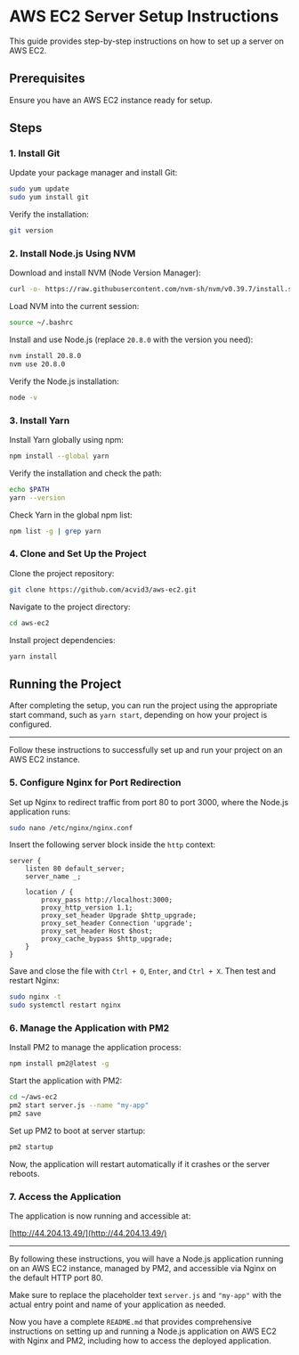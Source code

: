 # AWS EC2 Server Setup Instructions

This guide provides step-by-step instructions on how to set up a server on AWS EC2.

## Prerequisites

Ensure you have an AWS EC2 instance ready for setup.

## Steps

### 1. Install Git

Update your package manager and install Git:

```bash
sudo yum update
sudo yum install git
```

Verify the installation:

```bash
git version
```

### 2. Install Node.js Using NVM

Download and install NVM (Node Version Manager):

```bash
curl -o- https://raw.githubusercontent.com/nvm-sh/nvm/v0.39.7/install.sh | bash
```

Load NVM into the current session:

```bash
source ~/.bashrc
```

Install and use Node.js (replace `20.8.0` with the version you need):

```bash
nvm install 20.8.0
nvm use 20.8.0
```

Verify the Node.js installation:

```bash
node -v
```

### 3. Install Yarn

Install Yarn globally using npm:

```bash
npm install --global yarn
```

Verify the installation and check the path:

```bash
echo $PATH
yarn --version
```

Check Yarn in the global npm list:

```bash
npm list -g | grep yarn
```

### 4. Clone and Set Up the Project

Clone the project repository:

```bash
git clone https://github.com/acvid3/aws-ec2.git
```

Navigate to the project directory:

```bash
cd aws-ec2
```

Install project dependencies:

```bash
yarn install
```

## Running the Project

After completing the setup, you can run the project using the appropriate start command, such as `yarn start`, depending on how your project is configured.

---

Follow these instructions to successfully set up and run your project on an AWS EC2 instance.

### 5. Configure Nginx for Port Redirection

Set up Nginx to redirect traffic from port 80 to port 3000, where the Node.js application runs:

```bash
sudo nano /etc/nginx/nginx.conf
```

Insert the following server block inside the `http` context:

```nginx
server {
    listen 80 default_server;
    server_name _;

    location / {
        proxy_pass http://localhost:3000;
        proxy_http_version 1.1;
        proxy_set_header Upgrade $http_upgrade;
        proxy_set_header Connection 'upgrade';
        proxy_set_header Host $host;
        proxy_cache_bypass $http_upgrade;
    }
}
```

Save and close the file with `Ctrl + O`, `Enter`, and `Ctrl + X`. Then test and restart Nginx:

```bash
sudo nginx -t
sudo systemctl restart nginx
```

### 6. Manage the Application with PM2

Install PM2 to manage the application process:

```bash
npm install pm2@latest -g
```

Start the application with PM2:

```bash
cd ~/aws-ec2
pm2 start server.js --name "my-app"
pm2 save
```

Set up PM2 to boot at server startup:

```bash
pm2 startup
```

Now, the application will restart automatically if it crashes or the server reboots.

### 7. Access the Application

The application is now running and accessible at:

[http://44.204.13.49/](http://44.204.13.49/)

---

By following these instructions, you will have a Node.js application running on an AWS EC2 instance, managed by PM2, and accessible via Nginx on the default HTTP port 80.

Make sure to replace the placeholder text `server.js` and `"my-app"` with the actual entry point and name of your application as needed.

Now you have a complete `README.md` that provides comprehensive instructions on setting up and running a Node.js application on AWS EC2 with Nginx and PM2, including how to access the deployed application.
